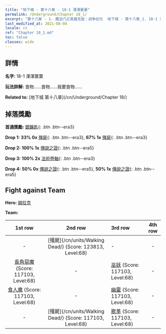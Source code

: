 ```yaml
---
title: "地下城 - 第十八章 - 18-1 渾渾噩噩"
permalink: /Underground/Chapter 18_1/
excerpt: "第十八章 - 1. 魔法门之英雄无敌：战争纪元  地下城 - 第十八章_1. 18-1 渾渾噩噩"
last_modified_at: 2021-08-04
locale: cn
ref: "Chapter 18_1.md"
toc: false
classes: wide
---
```


## 詳情

 **名字:** 18-1 渾渾噩噩

 **玩法詳解:**       食物……食物……我要食物……

 **Related to:** [地下城 第十八章](/cn/Underground/Chapter 18/)

## 掉落獎勵

 **首通獎勵:** [銀鑰匙](/cn/Items/con_693/){: .btn .btn--era3}

 **Drop 1:** **33% 0x** [殭屍](/cn/Items/unt_209/){: .btn .btn--era3}, **67% 1x** [殭屍](/cn/Items/unt_209/){: .btn .btn--era3}

 **Drop 2:** **100% 1x** [傳說之證](/cn/Items/mat_74/){: .btn .btn--era5}

 **Drop 3:** **100% 2x** [法術卷軸](/cn/Items/con_694/){: .btn .btn--era3}

 **Drop 4:** **50% 0x** [傳說之證](/cn/Items/mat_67/){: .btn .btn--era5}, **50% 1x** [傳說之證](/cn/Items/mat_67/){: .btn .btn--era5}


## Fight against Team
 **Hero:** [姆拉克](/cn/heroes/Mullich/)

 **Team:**


  | 1st row | 2nd row | 3rd row | 4th row |
  |:----:|:----:|:----|:----:|
  | - | [殭屍](/cn/units/Walking Dead/) (Score: 123813, Level:68)  | - | - |
  | [長角惡魔](/cn/units/Demon/) (Score: 117103, Level:68)  | - | [巫妖](/cn/units/Lich/) (Score: 117103, Level:68)  | - |
  | [食人魔](/cn/units/Ogre/) (Score: 117103, Level:68)  | - | [幽靈](/cn/units/Wight/) (Score: 117103, Level:68)  | - |
  | - | [殭屍](/cn/units/Walking Dead/) (Score: 117103, Level:68)  | [歌革](/cn/units/Gog/) (Score: 117103, Level:68)  | - |


